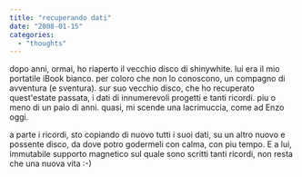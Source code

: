 ```yaml
---
title: "recuperando dati"
date: "2008-01-15"
categories: 
  - "thoughts"
---
```


dopo anni, ormai, ho riaperto il vecchio disco di shinywhite. lui era il mio portatile iBook bianco. per coloro che non lo conoscono, un compagno di avventura (e sventura). sur suo vecchio disco, che ho recuperato quest'estate passata, i dati di innumerevoli progetti e tanti ricordi. piu o meno di un paio di anni. quasi, mi scende una lacrimuccia, come ad Enzo oggi.

a parte i ricordi, sto copiando di nuovo tutti i suoi dati, su un altro nuovo e possente disco, da dove potro godermeli con calma, con piu tempo. E a lui, immutabile supporto magnetico sul quale sono scritti tanti ricordi, non resta che una nuova vita :-)
